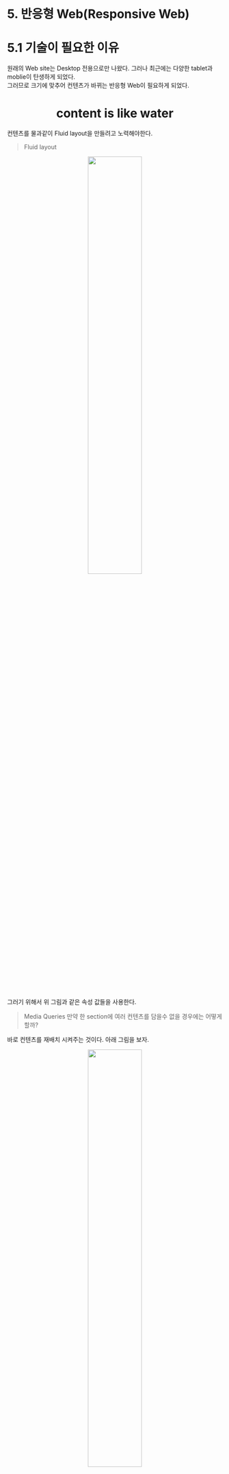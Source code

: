 # 5. 반응형 Web(Responsive Web)

# 5.1 기술이 필요한 이유
원래의 Web site는 Desktop 전용으로만 나왔다. 그러나 최근에는 다양한 tablet과 moblie이 탄생하게 되었다.<br>
그러므로 크기에 맞추어 컨텐츠가 바뀌는 반응형 Web이 필요하게 되었다.

<h1 align="center">content is like water</h1>

컨텐츠를 물과같이 Fluid layout을 만들려고 노력해야한다.<br>

> Fluid layout

<p align ="center">
<img src = "https://github.com/steadykyu/TIL/blob/master/BackendRoadMap/2.FrontendBasic/img/3_1.png" width = "50%" height = "50%">
</p>

그러기 위해서 위 그림과 같은 속성 값들을 사용한다.

> Media Queries
만약 한 section에 여러 컨텐츠를 담을수 없을 경우에는 어떻게 할까? 

바로 컨텐츠를 재배치 시켜주는 것이다. 아래 그림을 보자.

<p align ="center">
<img src = "https://github.com/steadykyu/TIL/blob/master/BackendRoadMap/2.FrontendBasic/img/3_2.png" width = "50%" height = "50%">
</p>

> 일반적인 사이즈 규격

<p align ="center">
<img src = "https://github.com/steadykyu/TIL/blob/master/BackendRoadMap/2.FrontendBasic/img/3_3.png" width = "50%" height = "50%">
</p>

이전에는 desktop, Tablet, mobile 만의 크기 규격이 정해져있었지만, 현재는 크기 breakpoint가 제각각 다 달라졌다. <br>

@media를 이용해서 media queries를 사용할 수 있으며 대부분의 문제는 min-width와 max-width로 해결 할 수 있다.디테일한 내용과 예시는 MDN의 Media Queries를 확인해보자!

또한 속성값들은 MDN의 Using Media Queries 메뉴에서 확인 해볼 수 있다.


# 5.2 반응형 유닛 정리
css units 들중 responsive unit에 대해서 알아보자.

selectors{} 안의 property(속성) 들의 **값의 변화**로 element(요소)의 size를 바꾸어보자. 먼저 아래 두가지로 나뉜다.

> unit 예시

<p align ="center">
<img src = "https://github.com/steadykyu/TIL/blob/master/BackendRoadMap/2.FrontendBasic/img/3_9.png" width = "50%" height = "50%">
</p>


### 5.2.1 Absolute
> absolute length units

+ 다양한 값들이 존재하지만, **px(픽셀)**을 제외한 나머지는 물리적인 세상에만 의미가 있는 단위이다.
+ 스크린이나 모니터에 출력하는 px만 주로 사용이 된다.

> Pixel

+ 모니터 위에서 화면에 나타낼수 있는 가장 작은 단위
+ 컨테이너에 사이즈가 변경되어도 픽셀단위의 컨텐츠는 고정된 값으로 유지되어있다. 


#### 즉 pixel은 동적 웹 페이지에서는 사용 할수 없다. <br>

그래서 실무에서는 px단위보다는 relative한 '%'단위를 써서, 동적 환경에 알맞게 변경되도록 만든다.

> 컨테이너
```
웹 컨테이너 (Web Container)
웹 서버가 정적인 역할만 수행하는데 반해 웹 컨테이너는 내부에서 로직을 수행할 수 있다.

웹 컨테이너는 사용자 요청에 따라 data를 가공해서 페이지를 다르게 보여줄 수 있다. (동적인 페이지 제공)
```
### 5.2.2 Relative
> Relative length units

정말 다양한 단위가 존재하고 있지만, 자주 사용되는 단위들이 정해져 있다. 아래에서 자주 사용하는 단위들에 대해 알아보자.<br>
예) em, rem, vw, vh , %

> em

+ typography 에서 현재의 지정된 포인트 size를 나타내는 단위이다.
```
typography란

-  활자 서체의 배열을 말하는데, 문자 또는 활판적 기호를 중심으로 한 2차원 표현을 말한다. 
최근에는 사진까지도 첨가한 그래픽 디자인 전체를 의미한다. 이미지로 검색해보면 감이온다.
```
+ 즉 현재의 font size를 나타내는 단위라고 이해하면 더 쉽다.
+ relative to parent element

<p align ="center">
<img src = "https://github.com/steadykyu/TIL/blob/master/BackendRoadMap/2.FrontendBasic/img/3_4.png" width = "50%" height = "50%">
</p>

+ 그림의 왼쪽과 오른쪽 글자는 같은 fontsize 임에도 불구하고 다른 font family이기 때문에 크기가 다르다.
+ em은 선택된 font family에 상관없이 항상 고정된 fontsize를 가지고 있다.(그림) 1em == 16px)

그렇다면 pixel 값인 em이 왜 상대적이라고 말하는걸까?

<p align ="center">
<img src = "https://github.com/steadykyu/TIL/blob/master/BackendRoadMap/2.FrontendBasic/img/3_5.png" width = "50%" height = "50%">
</p>

+ 일반적으로 browser는 HTML에서 기본으로 지정한 16px로 글자 크기를 결정한다. 그리고 이는 Parent의 부모가 된다.
+ 즉 em은 부모의 font size를 가져온 후 곱한 값이 된다.
+ em은 즉 8em -> 800%, 0.5em -> 50% 로 단위를 바꾸어도 같은의미를 지닌다.

> ex, ch
+ **거의 사용하지 않는다.**
+ 적용된 font family에서 대/소문자의 크기를 나타내는 ex
+ 적용된 font family에서 0의 크기를 나타내는 ch

> rem(root em)

relative to root element 로 root 요소의 font size를 가져온다.

<p align ="center">
<img src = "https://github.com/steadykyu/TIL/blob/master/BackendRoadMap/2.FrontendBasic/img/3_6.png" width = "50%" height = "50%">
</p>

```
html{
  font-size : 100%; -> 기본값
  font-size : 24px; -> 고정된 값으로 지정
}
```
즉 em과 rem은 html의 font-size 사이즈를 변경하면 크기가 변경되는 것을 알 수 있다. 만약 html의 font를 고정된 값으로 둔다면
반응형 웹으로 만들수 없다.

> lh

line height of the element 로 수직 정렬을 간편하게 해주는 단위이다.

**그러나 아직 browser에서 지원을 하지 않는다.**

> v\*

viewport related

<p align ="center">
<img src = "https://github.com/steadykyu/TIL/blob/master/BackendRoadMap/2.FrontendBasic/img/3_7.png" width = "50%" height = "50%">
</p>
<p align ="center">
<img src = "https://github.com/steadykyu/TIL/blob/master/BackendRoadMap/2.FrontendBasic/img/3_8.png" width = "50%" height = "50%">
</p>

+ vw(view width), vh(height), vmin, vmax 가 존재한다.
+ 그림 3_7 처럼 browser의 50%의 크기(길이)로 width를 설정할수 있다.
+ 그림 3_8 을 보면  width > height 인 상태이다. 이 때 vmin은 작은 값(height)에 50%라는 의미이다. 

> %

parent related

em과 같은 동작 방식을 지니며, 100%에서 비례하게 값을 넣어주면 된다.


## 5.3 실전을 통한 unit 비교

### 5.3.1 unit을 나누는 기준
> 1. 어떤 대상을 기준으로 size가 변경되는가? 
```
1. 부모 요소의 size에 따라서 size가 변경되야 한다면 **%, em** 을 사용한다.

2. 부모와는 상관없이 browser size에 반응해야한다면 **v*, rem**을 사용하면 된다.
```

> 2. fontsize vs width,height
```
1. element에서 설정한 너비와 높이에 따라서 size가 변경된다면 "% 나 v*" 를 사용한다.
(element 예시 <body></body>, <p></p>)

2. font size에 따라 size가 변경되어야 한다면 "em, rem"을 사용하면 된다.
```

> 3. em vs rem

<p align ="center">
<img src = "https://github.com/steadykyu/TIL/blob/master/BackendRoadMap/2.FrontendBasic/img/3_10.png" width = "50%" height = "50%">
</p>

em의 경우 복잡한 부모 자식관계라면 한번에 font size를 알 수 없다.

<p align ="center">
<img src = "https://github.com/steadykyu/TIL/blob/master/BackendRoadMap/2.FrontendBasic/img/3_11.png" width = "50%" height = "50%">
</p>

rem의 경우 한번에 font size를 알기 쉽다. 그러므로 font size를 결정시켜야할 때는 rem을 쓰는 쪽이 더 좋다.

***

<p align ="center">
<img src = "https://github.com/steadykyu/TIL/blob/master/BackendRoadMap/2.FrontendBasic/img/3_12.png" width = "50%" height = "50%">
</p>

+ em과 rem은 font size에 비례해서 content 크기를 됨으로, 결국 어느정도는 고정적인 값을 가지게 된다.(font size에 비례하는값)
그러므로 content를 물과같이 만들기 위해서 "%" 를 사용하는 것이 좋다.(부모 width 즉 html width의 50%로 설정)

<p align ="center">
<img src = "https://github.com/steadykyu/TIL/blob/master/BackendRoadMap/2.FrontendBasic/img/3_13.png" width = "50%" height = "50%">
</p>

+ padding의 위아래는 0.5em이므로 parent font size에 따라 다르게 설정될 것이다.
+ padding의 좌우는 0.5 rem이므로 root font size에 의해 고정된 값이 들어온다. 그러므로 같은 위치에서 글자가 시작한다.
+ media Qureies를 활용하면, screen이 780px만큼 작아질때 font-size를 줄여 반응형 web으로 만들수 있다.

## 5.4 final project
```html
<!DOCTYPE html>
<html lang="en">
  <head>
    <meta charset="UTF-8" />
    <meta name="viewport" content="width=device-width, initial-scale=1.0" />
    <title>Not Responsive 💩</title>
    <link rel="stylesheet" href="not-responsive.css" />
  </head>
  <body>
    <h1>Dream Coding</h1>
    <div class="container">
      <section class="component">
        <header class="title">Master Front-end ✨</header>
        <p class="contents">
          Lorem ipsum dolor sit amet consectetur, adipisicing elit. Sapiente
          veniam, nulla porro distinctio aliquid, quos quidem odio consectetur
          aperiam, delectus cum. Deserunt facilis excepturi similique natus
          minus deleniti rem sit?
        </p>
      </section>
      <section class="component">
        <header class="title">Career Growth 🚀</header>
        <p class="contents">
          Lorem ipsum dolor sit amet consectetur, adipisicing elit. Sapiente
          veniam, nulla porro distinctio aliquid, quos quidem odio consectetur
          aperiam, delectus cum. Deserunt facilis excepturi similique natus
          minus deleniti rem sit?
        </p>
      </section>
    </div>
  </body>
</html>
```
```css
h1 {
  font-size: 28px;
  color: burlywood;
  margin: auto;
  text-align: center;
}

.container {
  display: flex;
  padding: 32px;
}

.component {
  border: 1px solid burlywood;
  margin: 16px;
}

.title {
  font-size: 24px;
  padding: 16px;
  background-color: burlywood;
}

.contents {
  font-size: 18px;
  padding: 16px;
}

@media screen and (max-width: 768px) {
  .container {
    flex-direction: column;
  }
}
```
+ 위의 코드는 반응형 웹으로 잘 만들었지만, html(web browser)의 font-size를 변경했을때 변화가 일어나지 않았다.
+ 이런 사이트는 **접근성이 좋지않다고 표현**한다. px 값들을 반응형 유닛을 사용하여 문제를 해결해보자.

> pixel 값을 em으로 변경해주는 site

http://pxtoem.com/

```css
h1 {
  font-size: 1.75rem;
  color: burlywood;
  margin: auto;
  text-align: center;
}

.container {
  display: flex;
  padding: 2em;
}

.component {
  border: 1px solid burlywood;
  margin: 1em;
}

.title {
  font-size: 1.5rem;
  padding: 1em;
  background-color: burlywood;
}

.contents {
  font-size: 1.125rem;
  padding: 1em;
}

@media screen and (max-width: 48rem) {
  .container {
    flex-direction: column;
  }
}
```
(js bin 에서 작업 ) <br>
responsive unit 으로 값을 넣었다면 chrome://settings/?search=font 에서 글꼴 크기를 변경해보자. font size에 따라 content의padding, font size 등이 변하는 것을 확인 할수 있다.

media queries 값에도 responsive unit 을 통해 고정된 값에서 반응하는 것이 아닌 font size에 알맞게 유동적으로 반응하는 Web을 
만들 수 있다.

## 출처

https://www.youtube.com/watch?v=xWMKz9NCD0k&ab_channel=%EB%93%9C%EB%A6%BC%EC%BD%94%EB%94%A9by%EC%97%98%EB%A6%AC <br>
https://github.com/dream-ellie/css-responsive-units : 소스코드 <br>
https://www.notion.so/277f2906743742ae8f19b6494581058f
